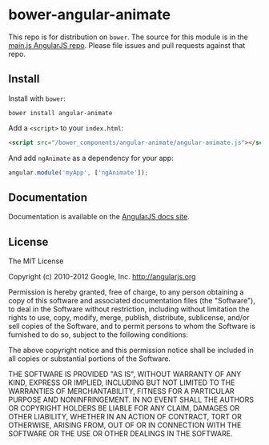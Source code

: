 # bower-angular-animate

This repo is for distribution on `bower`. The source for this module is in the
[main.js AngularJS repo](https://github.com/angular/angular.js/tree/master/src/ngAnimate).
Please file issues and pull requests against that repo.

## Install

Install with `bower`:

```shell
bower install angular-animate
```

Add a `<script>` to your `index.html`:

```html
<script src="/bower_components/angular-animate/angular-animate.js"></script>
```

And add `ngAnimate` as a dependency for your app:

```javascript
angular.module('myApp', ['ngAnimate']);
```

## Documentation

Documentation is available on the
[AngularJS docs site](http://docs.angularjs.org/api/ngAnimate).

## License

The MIT License

Copyright (c) 2010-2012 Google, Inc. http://angularjs.org

Permission is hereby granted, free of charge, to any person obtaining a copy
of this software and associated documentation files (the "Software"), to deal
in the Software without restriction, including without limitation the rights
to use, copy, modify, merge, publish, distribute, sublicense, and/or sell
copies of the Software, and to permit persons to whom the Software is
furnished to do so, subject to the following conditions:

The above copyright notice and this permission notice shall be included in
all copies or substantial portions of the Software.

THE SOFTWARE IS PROVIDED "AS IS", WITHOUT WARRANTY OF ANY KIND, EXPRESS OR
IMPLIED, INCLUDING BUT NOT LIMITED TO THE WARRANTIES OF MERCHANTABILITY,
FITNESS FOR A PARTICULAR PURPOSE AND NONINFRINGEMENT. IN NO EVENT SHALL THE
AUTHORS OR COPYRIGHT HOLDERS BE LIABLE FOR ANY CLAIM, DAMAGES OR OTHER
LIABILITY, WHETHER IN AN ACTION OF CONTRACT, TORT OR OTHERWISE, ARISING FROM,
OUT OF OR IN CONNECTION WITH THE SOFTWARE OR THE USE OR OTHER DEALINGS IN
THE SOFTWARE.
